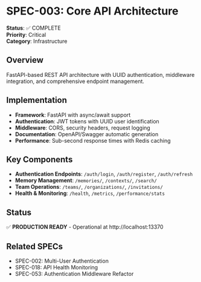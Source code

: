 # SPEC-003: Core API Architecture

**Status**: ✅ COMPLETE  
**Priority**: Critical  
**Category**: Infrastructure  

## Overview

FastAPI-based REST API architecture with UUID authentication, middleware integration, and comprehensive endpoint management.

## Implementation

- **Framework**: FastAPI with async/await support
- **Authentication**: JWT tokens with UUID user identification
- **Middleware**: CORS, security headers, request logging
- **Documentation**: OpenAPI/Swagger automatic generation
- **Performance**: Sub-second response times with Redis caching

## Key Components

- **Authentication Endpoints**: `/auth/login`, `/auth/register`, `/auth/refresh`
- **Memory Management**: `/memories/`, `/contexts/`, `/search/`
- **Team Operations**: `/teams/`, `/organizations/`, `/invitations/`
- **Health & Monitoring**: `/health`, `/metrics`, `/performance/stats`

## Status

✅ **PRODUCTION READY** - Operational at http://localhost:13370

## Related SPECs

- SPEC-002: Multi-User Authentication
- SPEC-018: API Health Monitoring
- SPEC-053: Authentication Middleware Refactor
